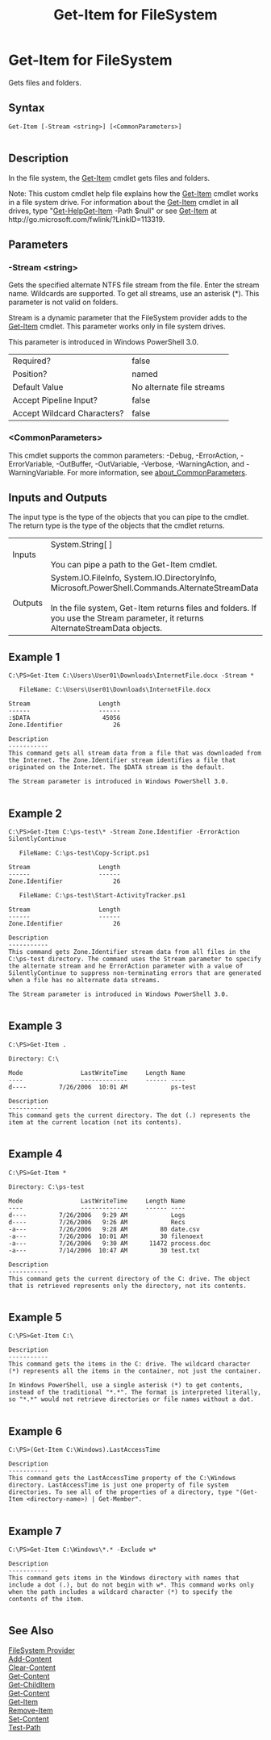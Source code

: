 ﻿---
title: Get-Item for FileSystem
ms.custom: na
ms.reviewer: na
ms.suite: na
ms.tgt_pltfrm: na
ms.topic: article
---
# Get-Item for FileSystem
Gets files and folders.  
  
## Syntax  
  
```  
Get-Item [-Stream <string>] [<CommonParameters>]  
  
```  
  
## Description  
 In the file system, the [Get\-Item](Get-Item.md) cmdlet gets files and folders.  
  
 Note: This custom cmdlet help file explains how the [Get\-Item](Get-Item.md) cmdlet works in a file system drive. For information about the [Get\-Item](Get-Item.md) cmdlet in all drives, type "[Get\-Help](Get-Help.md)[Get\-Item](Get-Item.md) \-Path $null" or see [Get\-Item](Get-Item.md) at http:\/\/go.microsoft.com\/fwlink\/?LinkID\=113319.  
  
## Parameters  
  
### \-Stream \<string\>  
 Gets the specified alternate NTFS file stream from the file. Enter the stream name. Wildcards are supported. To get all streams, use an asterisk \(\*\). This parameter is not valid on folders.  
  
 Stream is a dynamic parameter that the FileSystem provider adds to the [Get\-Item](Get-Item.md) cmdlet. This parameter works only in file system drives.  
  
 This parameter is introduced in Windows PowerShell 3.0.  
  
|||  
|-|-|  
|Required?|false|  
|Position?|named|  
|Default Value|No alternate file streams|  
|Accept Pipeline Input?|false|  
|Accept Wildcard Characters?|false|  
  
### \<CommonParameters\>  
 This cmdlet supports the common parameters: \-Debug, \-ErrorAction, \-ErrorVariable, \-OutBuffer, \-OutVariable,  \-Verbose, \-WarningAction, and \-WarningVariable. For more information, see [about\_CommonParameters](../Topic/about_CommonParameters.md).  
  
## Inputs and Outputs  
 The input type is the type of the objects that you can pipe to the cmdlet. The return type is the type of the objects that the cmdlet returns.  
  
|||  
|-|-|  
|Inputs|System.String\[ \]<br /><br /> You can pipe a path to the Get\-Item cmdlet.|  
|Outputs|System.IO.FileInfo, System.IO.DirectoryInfo, Microsoft.PowerShell.Commands.AlternateStreamData<br /><br /> In the file system, Get\-Item returns files and folders. If you use the Stream parameter, it returns AlternateStreamData objects.|  
  
## Example 1  
  
```  
C:\PS>Get-Item C:\Users\User01\Downloads\InternetFile.docx -Stream *  
  
   FileName: C:\Users\User01\Downloads\InternetFile.docx  
  
Stream                   Length  
------                   ------  
:$DATA                    45056  
Zone.Identifier              26  
  
Description  
-----------  
This command gets all stream data from a file that was downloaded from the Internet. The Zone.Identifier stream identifies a file that originated on the Internet. The $DATA stream is the default.  
  
The Stream parameter is introduced in Windows PowerShell 3.0.  
  
```  
  
## Example 2  
  
```  
C:\PS>Get-Item C:\ps-test\* -Stream Zone.Identifier -ErrorAction SilentlyContinue  
  
   FileName: C:\ps-test\Copy-Script.ps1  
  
Stream                   Length  
------                   ------  
Zone.Identifier              26  
  
   FileName: C:\ps-test\Start-ActivityTracker.ps1  
  
Stream                   Length  
------                   ------  
Zone.Identifier              26  
  
Description  
-----------  
This command gets Zone.Identifier stream data from all files in the C:\ps-test directory. The command uses the Stream parameter to specify the alternate stream and he ErrorAction parameter with a value of SilentlyContinue to suppress non-terminating errors that are generated when a file has no alternate data streams.   
  
The Stream parameter is introduced in Windows PowerShell 3.0.  
  
```  
  
## Example 3  
  
```  
C:\PS>Get-Item .  
  
Directory: C:\  
  
Mode                LastWriteTime     Length Name  
----                -------------     ------ ----  
d----         7/26/2006  10:01 AM            ps-test  
  
Description  
-----------  
This command gets the current directory. The dot (.) represents the item at the current location (not its contents).  
  
```  
  
## Example 4  
  
```  
C:\PS>Get-Item *  
  
Directory: C:\ps-test  
  
Mode                LastWriteTime     Length Name  
----                -------------     ------ ----  
d----         7/26/2006   9:29 AM            Logs  
d----         7/26/2006   9:26 AM            Recs  
-a---         7/26/2006   9:28 AM         80 date.csv  
-a---         7/26/2006  10:01 AM         30 filenoext  
-a---         7/26/2006   9:30 AM      11472 process.doc  
-a---         7/14/2006  10:47 AM         30 test.txt  
  
Description  
-----------  
This command gets the current directory of the C: drive. The object that is retrieved represents only the directory, not its contents.  
  
```  
  
## Example 5  
  
```  
C:\PS>Get-Item C:\  
  
Description  
-----------  
This command gets the items in the C: drive. The wildcard character (*) represents all the items in the container, not just the container.  
  
In Windows PowerShell, use a single asterisk (*) to get contents, instead of the traditional "*.*". The format is interpreted literally, so "*.*" would not retrieve directories or file names without a dot.  
  
```  
  
## Example 6  
  
```  
C:\PS>(Get-Item C:\Windows).LastAccessTime  
  
Description  
-----------  
This command gets the LastAccessTime property of the C:\Windows directory. LastAccessTime is just one property of file system directories. To see all of the properties of a directory, type "(Get-Item <directory-name>) | Get-Member".  
  
```  
  
## Example 7  
  
```  
C:\PS>Get-Item C:\Windows\*.* -Exclude w*  
  
Description  
-----------  
This command gets items in the Windows directory with names that include a dot (.), but do not begin with w*. This command works only when the path includes a wildcard character (*) to specify the contents of the item.  
  
```  
  
## See Also  
 [FileSystem Provider](../Topic/FileSystem-Provider.md)   
 [Add\-Content](Add-Content.md)   
 [Clear\-Content](Clear-Content.md)   
 [Get\-Content](Get-Content.md)   
 [Get\-ChildItem](Get-ChildItem.md)   
 [Get\-Content](Get-Content.md)   
 [Get\-Item](Get-Item.md)   
 [Remove\-Item](Remove-Item.md)   
 [Set\-Content](Set-Content.md)   
 [Test\-Path](Test-Path.md)

